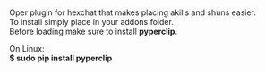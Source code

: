 # 
Oper plugin for hexchat that makes placing akills and shuns easier.  
To install simply place in your addons folder.  
Before loading make sure to install <b>pyperclip</b>.  

On Linux:  
        <b>$ sudo pip install pyperclip</b>

